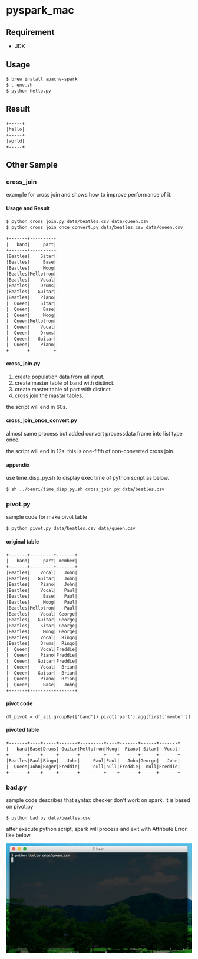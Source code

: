# pyspark_mac

## Requirement

- JDK

## Usage

```
$ brew install apache-spark
$ . env.sh
$ python hello.py
```

## Result

```
+-----+
|hello|
+-----+
|world|
+-----+
```

## Other Sample

### cross_join

example for cross join and shows how to improve performance of it.

#### Usage and Result

```
$ python cross_join.py data/beatles.csv data/queen.csv
$ python cross_join_once_convert.py data/beatles.csv data/queen.csv
```

```
+-------+---------+
|   band|     part|
+-------+---------+
|Beatles|    Sitar|
|Beatles|     Base|
|Beatles|     Moog|
|Beatles|Mellotron|
|Beatles|    Vocal|
|Beatles|    Drums|
|Beatles|   Guitar|
|Beatles|    Piano|
|  Queen|    Sitar|
|  Queen|     Base|
|  Queen|     Moog|
|  Queen|Mellotron|
|  Queen|    Vocal|
|  Queen|    Drums|
|  Queen|   Guitar|
|  Queen|    Piano|
+-------+---------+
```

#### cross_join.py

1. create population data from all input.
1. create master table of band with distinct.
1. create master table of part with distinct.
1. cross join the mastar tables.

the script will end in 60s.

#### cross_join_once_convert.py

almost same process but added convert processdata frame into list type once.

the script will end in 12s.
this is one-fifth of non-converted cross join.

#### appendix

use time_disp_py.sh to display exec time of python script as below.

```
$ sh ../benri/time_disp_py.sh cross_join.py data/beatles.csv
```

### pivot.py

sample code for make pivot table

```
$ python pivot.py data/beatles.csv data/queen.csv
```

#### original table

```
+-------+---------+-------+
|   band|     part| member|
+-------+---------+-------+
|Beatles|    Vocal|   John|
|Beatles|   Guitar|   John|
|Beatles|    Piano|   John|
|Beatles|    Vocal|   Paul|
|Beatles|     Base|   Paul|
|Beatles|     Moog|   Paul|
|Beatles|Mellotron|   Paul|
|Beatles|    Vocal| George|
|Beatles|   Guitar| George|
|Beatles|    Sitar| George|
|Beatles|     Moog| George|
|Beatles|    Vocal|  Ringo|
|Beatles|    Drums|  Ringo|
|  Queen|    Vocal|Freddie|
|  Queen|    Piano|Freddie|
|  Queen|   Guitar|Freddie|
|  Queen|    Vocal|  Brian|
|  Queen|   Guitar|  Brian|
|  Queen|    Piano|  Brian|
|  Queen|     Base|   John|
+-------+---------+-------+
```

#### pivot code

```
df_pivot = df_all.groupBy(['band']).pivot('part').agg(first('member'))
```

#### pivoted table

```
+-------+----+-----+-------+---------+----+-------+------+-------+
|   band|Base|Drums| Guitar|Mellotron|Moog|  Piano| Sitar|  Vocal|
+-------+----+-----+-------+---------+----+-------+------+-------+
|Beatles|Paul|Ringo|   John|     Paul|Paul|   John|George|   John|
|  Queen|John|Roger|Freddie|     null|null|Freddie|  null|Freddie|
+-------+----+-----+-------+---------+----+-------+------+-------+
```

### bad.py

sample code describes that syntax checker don't work on spark.
it is based on pivot.py

```
$ python bad.py data/beatles.csv
```

after execute python script, spark will process and exit with Attribute Error.  
like below.

![exec bad.py](https://github.com/karashi39/Hello39/blob/image/images/bad.py.gif)
